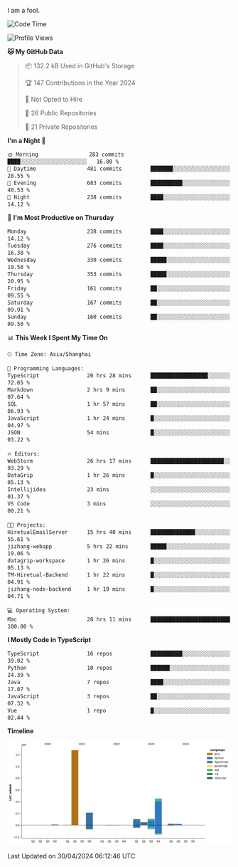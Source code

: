 I am a fool.

<!--START_SECTION:waka-->
![Code Time](http://img.shields.io/badge/Code%20Time-1%2C397%20hrs%2052%20mins-blue)

![Profile Views](http://img.shields.io/badge/Profile%20Views-0-blue)

**🐱 My GitHub Data** 

> 📦 132.2 kB Used in GitHub's Storage 
 > 
> 🏆 147 Contributions in the Year 2024
 > 
> 🚫 Not Opted to Hire
 > 
> 📜 26 Public Repositories 
 > 
> 🔑 21 Private Repositories 
 > 
**I'm a Night 🦉** 

```text
🌞 Morning                283 commits         ████░░░░░░░░░░░░░░░░░░░░░   16.80 % 
🌆 Daytime                481 commits         ███████░░░░░░░░░░░░░░░░░░   28.55 % 
🌃 Evening                683 commits         ██████████░░░░░░░░░░░░░░░   40.53 % 
🌙 Night                  238 commits         ████░░░░░░░░░░░░░░░░░░░░░   14.12 % 
```
📅 **I'm Most Productive on Thursday** 

```text
Monday                   238 commits         ████░░░░░░░░░░░░░░░░░░░░░   14.12 % 
Tuesday                  276 commits         ████░░░░░░░░░░░░░░░░░░░░░   16.38 % 
Wednesday                330 commits         █████░░░░░░░░░░░░░░░░░░░░   19.58 % 
Thursday                 353 commits         █████░░░░░░░░░░░░░░░░░░░░   20.95 % 
Friday                   161 commits         ██░░░░░░░░░░░░░░░░░░░░░░░   09.55 % 
Saturday                 167 commits         ██░░░░░░░░░░░░░░░░░░░░░░░   09.91 % 
Sunday                   160 commits         ██░░░░░░░░░░░░░░░░░░░░░░░   09.50 % 
```


📊 **This Week I Spent My Time On** 

```text
🕑︎ Time Zone: Asia/Shanghai

💬 Programming Languages: 
TypeScript               20 hrs 28 mins      ██████████████████░░░░░░░   72.65 % 
Markdown                 2 hrs 9 mins        ██░░░░░░░░░░░░░░░░░░░░░░░   07.64 % 
SQL                      1 hr 57 mins        ██░░░░░░░░░░░░░░░░░░░░░░░   06.93 % 
JavaScript               1 hr 24 mins        █░░░░░░░░░░░░░░░░░░░░░░░░   04.97 % 
JSON                     54 mins             █░░░░░░░░░░░░░░░░░░░░░░░░   03.22 % 

🔥 Editors: 
WebStorm                 26 hrs 17 mins      ███████████████████████░░   93.29 % 
DataGrip                 1 hr 26 mins        █░░░░░░░░░░░░░░░░░░░░░░░░   05.13 % 
Intellijidea             23 mins             ░░░░░░░░░░░░░░░░░░░░░░░░░   01.37 % 
VS Code                  3 mins              ░░░░░░░░░░░░░░░░░░░░░░░░░   00.21 % 

🐱‍💻 Projects: 
HiretualEmailServer      15 hrs 40 mins      ██████████████░░░░░░░░░░░   55.61 % 
jizhang-webapp           5 hrs 22 mins       █████░░░░░░░░░░░░░░░░░░░░   19.06 % 
datagrip-workspace       1 hr 26 mins        █░░░░░░░░░░░░░░░░░░░░░░░░   05.13 % 
TM-Hiretual-Backend      1 hr 22 mins        █░░░░░░░░░░░░░░░░░░░░░░░░   04.91 % 
jizhang-node-backend     1 hr 19 mins        █░░░░░░░░░░░░░░░░░░░░░░░░   04.71 % 

💻 Operating System: 
Mac                      28 hrs 11 mins      █████████████████████████   100.00 % 
```

**I Mostly Code in TypeScript** 

```text
TypeScript               16 repos            ██████████░░░░░░░░░░░░░░░   39.02 % 
Python                   10 repos            ██████░░░░░░░░░░░░░░░░░░░   24.39 % 
Java                     7 repos             ████░░░░░░░░░░░░░░░░░░░░░   17.07 % 
JavaScript               3 repos             ██░░░░░░░░░░░░░░░░░░░░░░░   07.32 % 
Vue                      1 repo              █░░░░░░░░░░░░░░░░░░░░░░░░   02.44 % 
```



**Timeline**

![Lines of Code chart](https://raw.githubusercontent.com/VeejaLiu/VeejaLiu/master/assets/bar_graph.png)


 Last Updated on 30/04/2024 06:12:46 UTC
<!--END_SECTION:waka-->
